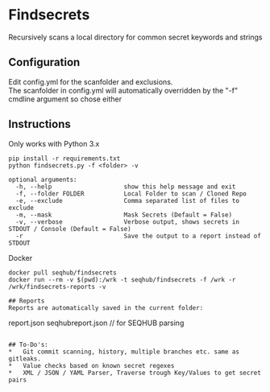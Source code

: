 # Findsecrets
Recursively scans a local directory for common secret keywords and strings

## Configuration
Edit config.yml for the scanfolder and exclusions.\
The scanfolder in config.yml will automatically overridden by the "-f" cmdline argument so chose either

## Instructions
Only works with Python 3.x

```pip install -r requirements.txt```<br>
```python findsecrets.py -f <folder> -v```
```
optional arguments:
  -h, --help                    show this help message and exit
  -f, --folder FOLDER           Local Folder to scan / Cloned Repo
  -e, --exclude                 Comma separated list of files to exclude
  -m, --mask                    Mask Secrets (Default = False)
  -v, --verbose                 Verbose output, shows secrets in STDOUT / Console (Default = False)
  -r                            Save the output to a report instead of STDOUT
```

Docker

```
docker pull seqhub/findsecrets
docker run --rm -v $(pwd):/wrk -t seqhub/findsecrets -f /wrk -r /wrk/findsecrets-reports -v

## Reports
Reports are automatically saved in the current folder:
```
report.json
seqhubreport.json // for SEQHUB parsing
```

## To-Do's:
*   Git commit scanning, history, multiple branches etc. same as gitleaks.
*   Value checks based on known secret regexes
*   XML / JSON / YAML Parser, Traverse trough Key/Values to get secret pairs

